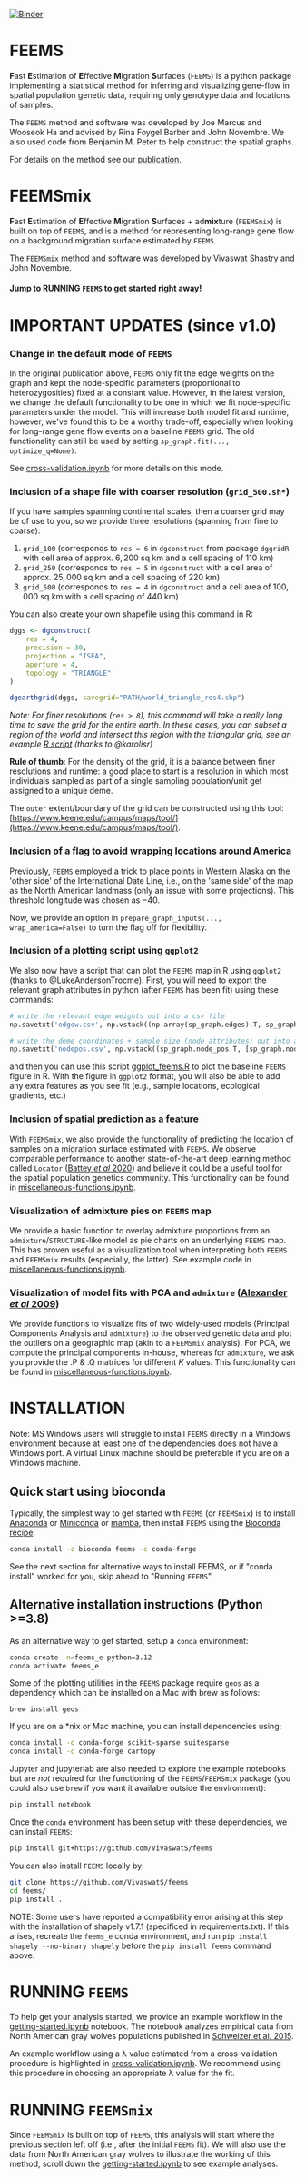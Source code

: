 [![Binder](https://mybinder.org/badge.svg)](https://mybinder.org/v2/gh/NovembreLab/feems/main)

# FEEMS

**F**ast **E**stimation of **E**ffective **M**igration **S**urfaces (`FEEMS`) is a python package 
implementing a statistical method for inferring and visualizing gene-flow in 
spatial population genetic data, requiring only genotype data and locations of samples.

The `FEEMS` method and software was developed by Joe Marcus and Wooseok Ha and 
advised by Rina Foygel Barber and John Novembre. We also used code from Benjamin M. Peter 
to help construct the spatial graphs. 

For details on the method see our [publication](https://doi.org/10.7554/eLife.61927). 

# FEEMSmix

**F**ast **E**stimation of **E**ffective **M**igration **S**urfaces + ad**mix**ture (`FEEMSmix`) is built on top of `FEEMS`, and is a method for 
representing long-range gene flow on a background migration surface estimated by `FEEMS`. 

The `FEEMSmix` method and software was developed by Vivaswat Shastry and John Novembre. 

#### Jump to [RUNNING `FEEMS`](https://github.com/VivaswatS/feems/blob/main/README.md#running-feems) to get started right away!  

# IMPORTANT UPDATES (since v1.0)

### Change in the default mode of `FEEMS`

In the original publication above, `FEEMS` only fit the edge weights on the graph and kept the node-specific parameters (proportional to heterozygosities) fixed at a constant value. However, in the latest version, we change the default functionality to be one in which we fit node-specific parameters under the model. This will increase both model fit and runtime, however, we've found this to be a worthy trade-off, especially when looking for long-range gene flow events on a baseline `FEEMS` grid. The old functionality can still be used by setting `sp_graph.fit(..., optimize_q=None)`. 

See [cross-validation.ipynb](https://github.com/NovembreLab/feems/blob/main/docsrc/notebooks/cross-validation.ipynb) for more details on this mode. 

### Inclusion of a shape file with coarser resolution (`grid_500.sh*`)

If you have samples spanning continental scales, then a coarser grid may be of use to you, so we provide three resolutions (spanning from fine to coarse): 

1. `grid_100` (corresponds to `res = 6` in `dgconstruct` from package `dggridR` with cell area of approx. $6{,}200$ sq km and a cell spacing of $110$ km)
2. `grid_250` (corresponds to `res = 5` in `dgconstruct` with a cell area of approx. $25{,}000$ sq km and a cell spacing of $220$ km)
3. `grid_500` (corresponds to `res = 4` in `dgconstruct` and a cell area of $100{,}000$ sq km with a cell spacing of $440$ km)

You can also create your own shapefile using this command in R:
```r
dggs <- dgconstruct(
    res = 4,
    precision = 30,
    projection = "ISEA",
    aperture = 4,
    topology = "TRIANGLE"
)

dgearthgrid(dggs, savegrid="PATH/world_triangle_res4.shp")
```

_Note: For finer resolutions (`res > 8`), this command will take a really long time to save the grid for the entire earth. In these cases, you can subset a region of the world and intersect this region with the triangular grid, see an example [R script](https://github.com/karolisr/pitcairnia-dr-nrv/blob/36430941db8762b703ef58d94764b77a33763798/data/dggs/generate-dgg-files.R) (thanks to @karolisr)_

**Rule of thumb**: For the density of the grid, it is a balance between finer resolutions and runtime: a good place to start is a resolution in which most individuals sampled as part of a single sampling population/unit get assigned to a unique deme. 

The `outer` extent/boundary of the grid can be constructed using this tool: [https://www.keene.edu/campus/maps/tool/](https://www.keene.edu/campus/maps/tool/). 

### Inclusion of a flag to avoid wrapping locations around America

Previously, `FEEMS` employed a trick to place points in Western Alaska on the 'other side' of the International Date Line, i.e., on the 'same side' of the map as the North American landmass (only an issue with some projections). This threshold longitude was chosen as $-40$. 

Now, we provide an option in `prepare_graph_inputs(..., wrap_america=False)` to turn the flag off for flexibility. 

### Inclusion of a plotting script using `ggplot2` 

We also now have a script that can plot the `FEEMS` map in R using `ggplot2` (thanks to @LukeAndersonTrocme). First, you will need to export the relevant graph attributes in python (after `FEEMS` has been fit) using these commands:
```python
# write the relevant edge weights out into a csv file
np.savetxt('edgew.csv', np.vstack((np.array(sp_graph.edges).T, sp_graph.w)).T, delimiter=',')

# write the deme coordinates + sample size (node attributes) out into a csv file
np.savetxt('nodepos.csv', np.vstack((sp_graph.node_pos.T, [sp_graph.nodes[n]['n_samples'] for n in range(len(sp_graph.nodes))])).T, delimiter=',')
```
and then you can use this script [ggplot_feems.R](https://github.com/VivaswatS/feems/blob/main/feems/data/ggplot_feems.R) to plot the baseline `FEEMS` figure in R. With the figure in `ggplot2` format, you will also be able to add any extra features as you see fit (e.g., sample locations, ecological gradients, etc.)

### Inclusion of spatial prediction as a feature

With `FEEMSmix`, we also provide the functionality of predicting the location of samples on a migration surface estimated with `FEEMS`. We observe comparable performance to another state-of-the-art deep learning method called `Locator` ([Battey _et al_ 2020](https://doi.org/10.7554/eLife.54507)) and believe it could be a useful tool for the spatial population genetics community. This functionality can be found in [miscellaneous-functions.ipynb](https://github.com/VivaswatS/feems/blob/main/docsrc/notebooks/miscellaneous-functions.ipynb).

### Visualization of admixture pies on `FEEMS` map

We provide a basic function to overlay admixture proportions from an `admixture`/`STRUCTURE`-like model as pie charts on an underlying `FEEMS` map. This has proven useful as a visualization tool when interpreting both `FEEMS` and `FEEMSmix` results (especially, the latter). See example code in [miscellaneous-functions.ipynb](https://github.com/VivaswatS/feems/blob/main/docsrc/notebooks/miscellaneous-functions.ipynb).

### Visualization of model fits with PCA and `admixture` ([Alexander _et al_ 2009](https://genome.cshlp.org/content/19/9/1655.long))

We provide functions to visualize fits of two widely-used models (Principal Components Analysis and `admixture`) to the observed genetic data and plot the outliers on a geographic map (akin to a `FEEMSmix` analysis). For PCA, we compute the principal components in-house, whereas for `admixture`, we ask you provide the .P & .Q matrices for different $K$ values. This functionality can be found in [miscellaneous-functions.ipynb](https://github.com/VivaswatS/feems/blob/main/docsrc/notebooks/miscellaneous-functions.ipynb).

# INSTALLATION

Note: MS Windows users will struggle to install `FEEMS` directly in a 
Windows environment because at least one of the dependencies does not
have a Windows port. A virtual Linux machine should be preferable if 
you are on a Windows machine. 

## Quick start using bioconda

Typically, the simplest way to get started with `FEEMS` (or `FEEMSmix`) is to install 
[Anaconda][anaconda] or [Miniconda][miniconda] or [mamba][mamba], 
then install `FEEMS` using the [Bioconda recipe][bioconda-recipe]:

```bash
conda install -c bioconda feems -c conda-forge
```

See the next section for alternative ways to install FEEMS, or if 
"conda install" worked for you, skip ahead to "Running `FEEMS`". 

## Alternative installation instructions (Python >=3.8)

As an alternative way to get started, setup a `conda` 
environment:

```bash
conda create -n=feems_e python=3.12
conda activate feems_e
```

Some of the plotting utilities in the `FEEMS` package require `geos` as a 
dependency which can be installed on a Mac with brew as follows:

```
brew install geos
```

If you are on a *nix or Mac machine, you can install dependencies using: 

```bash
conda install -c conda-forge scikit-sparse suitesparse 
conda install -c conda-forge cartopy
```

Jupyter and jupyterlab are also needed to explore the example notebooks but 
are *not* required for the functioning of the `FEEMS`/`FEEMSmix` package (you could also use `brew` if you want it available outside the environment):

```bash
pip install notebook
```

Once the `conda` environment has 
been setup with these dependencies, we can install `FEEMS`:

```bash
pip install git+https://github.com/VivaswatS/feems
```

You can also install `FEEMS` locally by:

```bash
git clone https://github.com/VivaswatS/feems
cd feems/
pip install .
```

NOTE: Some users have reported a compatibility error arising at this step with the installation of shapely v1.7.1 (specificed in requirements.txt).  If this arises, recreate the `feems_e` conda environment, and run `pip install shapely --no-binary shapely` before the `pip install feems` command above. 

# RUNNING `FEEMS`

To help get your analysis started, we provide an example workflow in the [getting-started.ipynb](https://github.com/VivaswatS/feems/blob/main/docsrc/notebooks/getting-started.ipynb) notebook. The notebook analyzes empirical data from North American gray wolves populations published in [Schweizer et al. 2015](https://onlinelibrary.wiley.com/doi/full/10.1111/mec.13364?casa_token=idW0quVPOU0AAAAA:o_ll85b8rDbnW3GtgVeeBUB4oDepm9hQW3Y445HI84LC5itXsiH9dGO-QYGPMsuz0b_7eNkRp8Mf6tlW). 

An example workflow using a λ value estimated from a cross-validation procedure is highlighted in [cross-validation.ipynb](https://github.com/VivaswatS/feems/blob/main/docsrc/notebooks/cross-validation.ipynb). We recommend using this procedure in choosing an appropriate λ value for the fit. 

# RUNNING `FEEMSmix`

Since `FEEMSmix` is built on top of `FEEMS`, this analysis will start where the previous section left off (i.e., after the initial `FEEMS` fit). We will also use the data from North American gray wolves to illustrate the working of this method, scroll down the [getting-started.ipynb](https://github.com/VivaswatS/feems/blob/main/docsrc/notebooks/getting-started.ipynb) to see example analyses. 

[anaconda]: https://www.anaconda.com/products/distribution
[miniconda]: https://docs.conda.io
[mamba]: https://mamba.readthedocs.io/en/latest/
[bioconda-recipe]: https://anaconda.org/bioconda/feems
